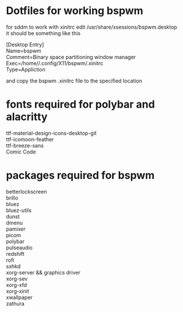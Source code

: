 # Dotfiles for working bspwm


for sddm to work with xinitrc edit /usr/share/xsessions/bspwm.desktop   
it should be something like this    

[Desktop Entry]   
Name=bspwm      
Comment=Binary space partitioning window manager    
Exec=/home/<user>/.config/X11/bspwm/.xinitrc    
Type=Appliction   

and copy the bspwm .xinitrc file to the specified location    

# fonts required for polybar and alacritty
ttf-material-design-icons-desktop-git   
ttf-icomoon-feather   
ttf-breeze-sans   
Comic Code

# packages required for bspwm
betterlockscreen			
brillo		
bluez		
bluez-utils		
dunst		
dmenu		
pamixer		
picom		
polybar		
pulseaudio		
redshift		
rofi		
sxhkd		
xorg-server && graphics driver		
xorg-sev	
xorg-xfd		
xorg-xinit	
xwallpaper		
zathura		

